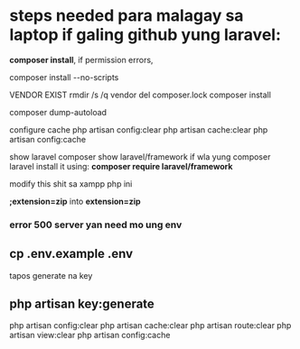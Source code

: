 # steps needed para malagay sa laptop if galing github yung laravel:

**composer install**,
if permission errors, 

composer install --no-scripts


VENDOR EXIST
rmdir /s /q vendor
del composer.lock
composer install

composer dump-autoload

configure cache 
php artisan config:clear
php artisan cache:clear
php artisan config:cache

show laravel
composer show laravel/framework
if wla yung composer laravel install it using:
**composer require laravel/framework**

modify this shit sa xampp php ini

**;extension=zip** into **extension=zip**

### error 500 server yan need mo ung env
## cp .env.example .env
tapos generate na key
## php artisan key:generate


php artisan config:clear
php artisan cache:clear
php artisan route:clear
php artisan view:clear
php artisan config:cache
